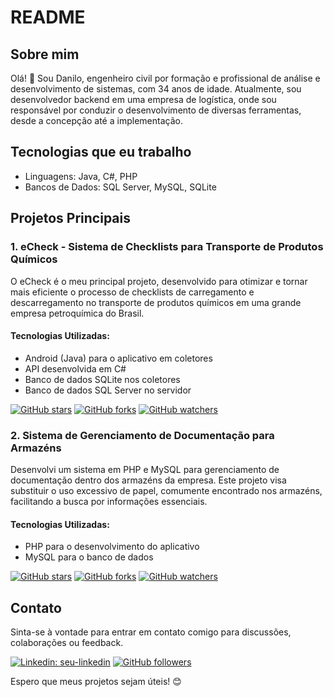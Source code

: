 # README

## Sobre mim

Olá! 👋 Sou Danilo, engenheiro civil por formação e profissional de análise e desenvolvimento de sistemas, com 34 anos de idade. Atualmente, sou desenvolvedor backend em uma empresa de logística, onde sou responsável por conduzir o desenvolvimento de diversas ferramentas, desde a concepção até a implementação.

## Tecnologias que eu trabalho

- Linguagens: Java, C#, PHP
- Bancos de Dados: SQL Server, MySQL, SQLite

## Projetos Principais

### 1. eCheck - Sistema de Checklists para Transporte de Produtos Químicos

O eCheck é o meu principal projeto, desenvolvido para otimizar e tornar mais eficiente o processo de checklists de carregamento e descarregamento no transporte de produtos químicos em uma grande empresa petroquímica do Brasil.

#### Tecnologias Utilizadas:

- Android (Java) para o aplicativo em coletores
- API desenvolvida em C#
- Banco de dados SQLite nos coletores
- Banco de dados SQL Server no servidor

[![GitHub stars](https://img.shields.io/github/stars/seu-usuario/seu-repositorio.svg?style=social)](https://github.com/seu-usuario/seu-repositorio/stargazers)
[![GitHub forks](https://img.shields.io/github/forks/seu-usuario/seu-repositorio.svg?style=social)](https://github.com/seu-usuario/seu-repositorio/network)
[![GitHub watchers](https://img.shields.io/github/watchers/seu-usuario/seu-repositorio.svg?style=social)](https://github.com/seu-usuario/seu-repositorio/watchers)

### 2. Sistema de Gerenciamento de Documentação para Armazéns

Desenvolvi um sistema em PHP e MySQL para gerenciamento de documentação dentro dos armazéns da empresa. Este projeto visa substituir o uso excessivo de papel, comumente encontrado nos armazéns, facilitando a busca por informações essenciais.

#### Tecnologias Utilizadas:

- PHP para o desenvolvimento do aplicativo
- MySQL para o banco de dados

[![GitHub stars](https://img.shields.io/github/stars/seu-usuario/seu-repositorio.svg?style=social)](https://github.com/seu-usuario/seu-repositorio/stargazers)
[![GitHub forks](https://img.shields.io/github/forks/seu-usuario/seu-repositorio.svg?style=social)](https://github.com/seu-usuario/seu-repositorio/network)
[![GitHub watchers](https://img.shields.io/github/watchers/seu-usuario/seu-repositorio.svg?style=social)](https://github.com/seu-usuario/seu-repositorio/watchers)

## Contato

Sinta-se à vontade para entrar em contato comigo para discussões, colaborações ou feedback.

[![Linkedin: seu-linkedin](https://img.shields.io/badge/-seu--nome-blue?style=flat-square&logo=Linkedin&logoColor=white&link=seu-linkedin)](https://www.linkedin.com/in/seu-linkedin/)
[![GitHub followers](https://img.shields.io/github/followers/seu-usuario.svg?style=social)](https://github.com/seu-usuario?tab=followers)

Espero que meus projetos sejam úteis! 😊

